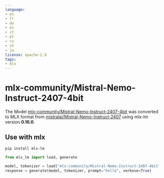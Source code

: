 ```yaml
---
language:
- en
- fr
- de
- es
- it
- pt
- ru
- zh
- ja
license: apache-2.0
tags:
- mlx
---
```


# mlx-community/Mistral-Nemo-Instruct-2407-4bit

The Model [mlx-community/Mistral-Nemo-Instruct-2407-4bit](https://huggingface.co/mlx-community/Mistral-Nemo-Instruct-2407-4bit) was converted to MLX format from [mistralai/Mistral-Nemo-Instruct-2407](https://huggingface.co/mistralai/Mistral-Nemo-Instruct-2407) using mlx-lm version **0.16.0**.

## Use with mlx

```bash
pip install mlx-lm
```

```python
from mlx_lm import load, generate

model, tokenizer = load("mlx-community/Mistral-Nemo-Instruct-2407-4bit")
response = generate(model, tokenizer, prompt="hello", verbose=True)
```
